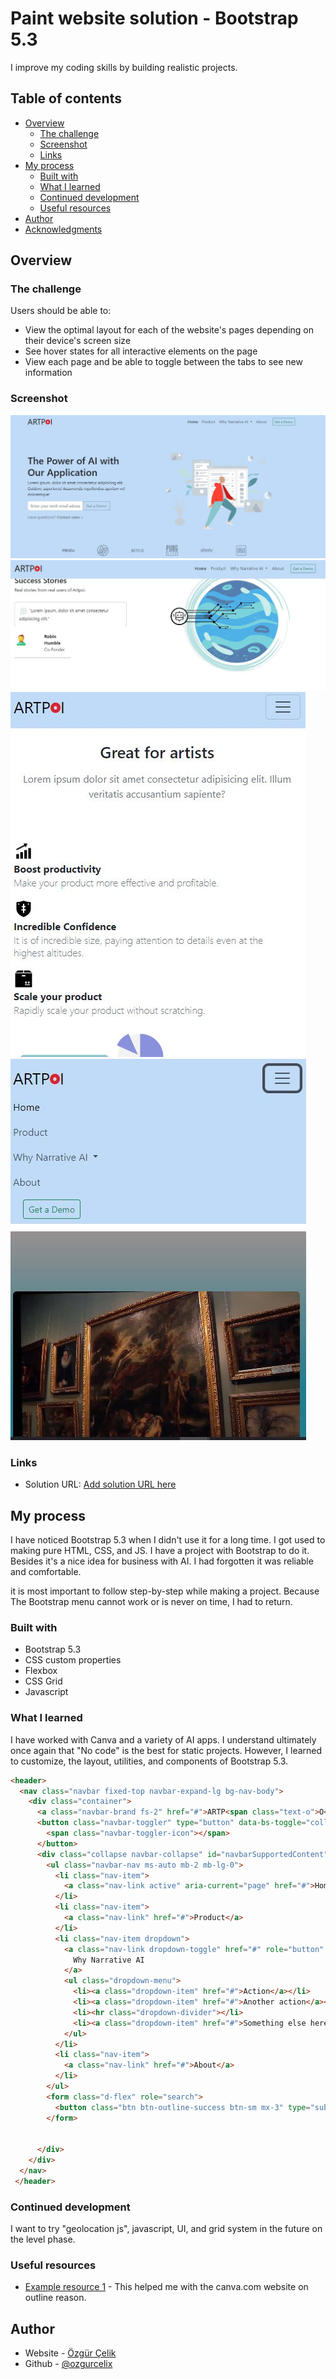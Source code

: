 # Paint website solution - Bootstrap 5.3

I improve my coding skills by building realistic projects. 

## Table of contents

- [Overview](#overview)
  - [The challenge](#the-challenge)
  - [Screenshot](#screenshot)
  - [Links](#links)
- [My process](#my-process)
  - [Built with](#built-with)
  - [What I learned](#what-i-learned)
  - [Continued development](#continued-development)
  - [Useful resources](#useful-resources)
- [Author](#author)
- [Acknowledgments](#acknowledgments)




## Overview

### The challenge

Users should be able to:

- View the optimal layout for each of the website's pages depending on their device's screen size
- See hover states for all interactive elements on the page
- View each page and be able to toggle between the tabs to see new information

### Screenshot

![Desktop](./img/1.JPG)
![Desktop](./img/2.JPG)
![Mobile](./img/3.JPG)
![Flexible Menu](./img/4.JPG)


### Links

- Solution URL: [Add solution URL here](https://vercel.com/ozgurcc1s-projects/paint-ai)


## My process

I have noticed Bootstrap 5.3 when I didn't use it for a long time. I got used to making pure HTML, CSS, and JS. I have a project with Bootstrap to do it. Besides it's a nice idea for business with AI. I had forgotten it was reliable and comfortable.

it is most important to follow step-by-step while making a project. Because The Bootstrap menu cannot work or is never on time, I had to return.

### Built with

- Bootstrap 5.3
- CSS custom properties
- Flexbox
- CSS Grid
- Javascript



### What I learned

I have worked with Canva and a variety of AI apps. I understand ultimately once again that "No code" is the best for static projects. However, I learned to customize, the layout, utilities, and components of Bootstrap 5.3. 

```html Bootstrap 5.3
<header>
  <nav class="navbar fixed-top navbar-expand-lg bg-nav-body">
    <div class="container">
      <a class="navbar-brand fs-2" href="#">ARTP<span class="text-o">O</span>I</a>
      <button class="navbar-toggler" type="button" data-bs-toggle="collapse" data-bs-target="#navbarSupportedContent" aria-controls="navbarSupportedContent" aria-expanded="false" aria-label="Toggle navigation">
        <span class="navbar-toggler-icon"></span>
      </button>
      <div class="collapse navbar-collapse" id="navbarSupportedContent">
        <ul class="navbar-nav ms-auto mb-2 mb-lg-0">
          <li class="nav-item">
            <a class="nav-link active" aria-current="page" href="#">Home</a>
          </li>
          <li class="nav-item">
            <a class="nav-link" href="#">Product</a>
          </li>
          <li class="nav-item dropdown">
            <a class="nav-link dropdown-toggle" href="#" role="button" data-bs-toggle="dropdown" aria-expanded="false">
              Why Narrative AI
            </a>
            <ul class="dropdown-menu">
              <li><a class="dropdown-item" href="#">Action</a></li>
              <li><a class="dropdown-item" href="#">Another action</a></li>
              <li><hr class="dropdown-divider"></li>
              <li><a class="dropdown-item" href="#">Something else here</a></li>
            </ul>
          </li>
          <li class="nav-item">
            <a class="nav-link" href="#">About</a>
          </li>
        </ul>
        <form class="d-flex" role="search">
          <button class="btn btn-outline-success btn-sm mx-3" type="submit">Get a Demo</button>
        </form>
        
        
      </div>
    </div>
  </nav>
 </header>
```



### Continued development

I want to try "geolocation js", javascript, UI, and grid system in the future on the level phase.

### Useful resources

- [Example resource 1](https://www.canva.com/tr_tr//) - This helped me with the canva.com website on outline reason. 



## Author

- Website - [Özgür Çelik](https://ozgurcelik.hashnode.dev/)
- Github - [@ozgurcelix](https://github.com/ozgurcelix)


